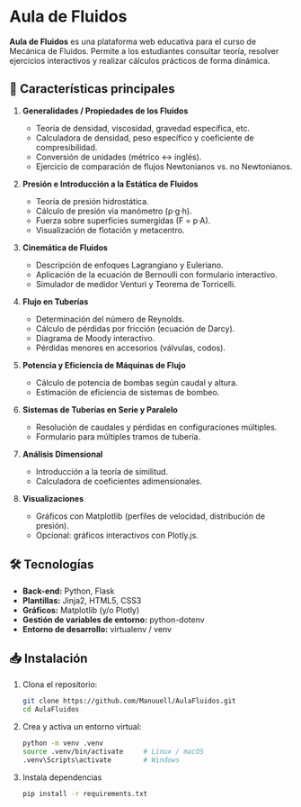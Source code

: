 # Aula de Fluidos

**Aula de Fluidos** es una plataforma web educativa para el curso de Mecánica de Fluidos. Permite a los estudiantes consultar teoría, resolver ejercicios interactivos y realizar cálculos prácticos de forma dinámica.

## 🚀 Características principales

1. **Generalidades / Propiedades de los Fluidos**
    - Teoría de densidad, viscosidad, gravedad específica, etc.
    - Calculadora de densidad, peso específico y coeficiente de compresibilidad.
    - Conversión de unidades (métrico ↔ inglés).
    - Ejercicio de comparación de flujos Newtonianos vs. no Newtonianos.

2. **Presión e Introducción a la Estática de Fluidos**
    - Teoría de presión hidrostática.
    - Cálculo de presión via manómetro (ρ·g·h).
    - Fuerza sobre superficies sumergidas (F = p·A).
    - Visualización de flotación y metacentro.

3. **Cinemática de Fluidos**
    - Descripción de enfoques Lagrangiano y Euleriano.
    - Aplicación de la ecuación de Bernoulli con formulario interactivo.
    - Simulador de medidor Venturi y Teorema de Torricelli.

4. **Flujo en Tuberías**
    - Determinación del número de Reynolds.
    - Cálculo de pérdidas por fricción (ecuación de Darcy).
    - Diagrama de Moody interactivo.
    - Pérdidas menores en accesorios (válvulas, codos).

5. **Potencia y Eficiencia de Máquinas de Flujo**
    - Cálculo de potencia de bombas según caudal y altura.
    - Estimación de eficiencia de sistemas de bombeo.

6. **Sistemas de Tuberías en Serie y Paralelo**
    - Resolución de caudales y pérdidas en configuraciones múltiples.
    - Formulario para múltiples tramos de tubería.

7. **Análisis Dimensional**
    - Introducción a la teoría de similitud.
    - Calculadora de coeficientes adimensionales.

8. **Visualizaciones**
    - Gráficos con Matplotlib (perfiles de velocidad, distribución de presión).
    - Opcional: gráficos interactivos con Plotly.js.

## 🛠 Tecnologías

- **Back-end:** Python, Flask
- **Plantillas:** Jinja2, HTML5, CSS3
- **Gráficos:** Matplotlib (y/o Plotly)
- **Gestión de variables de entorno:** python-dotenv
- **Entorno de desarrollo:** virtualenv / venv

## 📥 Instalación

1. Clona el repositorio:
   ```bash
   git clone https://github.com/Manuuell/AulaFluidos.git
   cd AulaFluidos

2. Crea y activa un entorno virtual:
   ```bash
   python -m venv .venv
   source .venv/bin/activate     # Linux / macOS
   .venv\Scripts\activate        # Windows

3. Instala dependencias
   ```bash
   pip install -r requirements.txt
